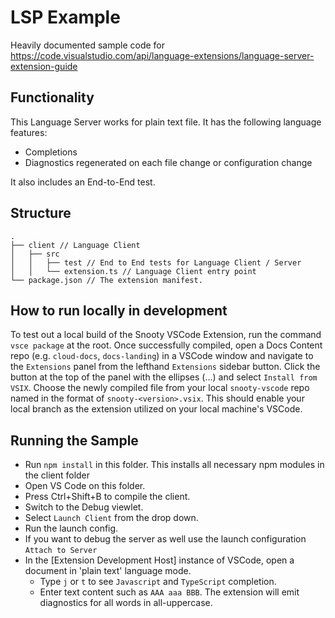 # LSP Example

Heavily documented sample code for https://code.visualstudio.com/api/language-extensions/language-server-extension-guide

## Functionality

This Language Server works for plain text file. It has the following language features:

- Completions
- Diagnostics regenerated on each file change or configuration change

It also includes an End-to-End test.

## Structure

```
.
├── client // Language Client
│   ├── src
│   │   ├── test // End to End tests for Language Client / Server
│   │   └── extension.ts // Language Client entry point
└── package.json // The extension manifest.
```

## How to run locally in development

To test out a local build of the Snooty VSCode Extension, run the command `vsce package` at the root. Once successfully compiled, open a Docs Content repo (e.g. `cloud-docs`, `docs-landing`) in a VSCode window and navigate to the `Extensions` panel from the lefthand `Extensions` sidebar button. Click the button at the top of the panel with the ellipses (...) and select `Install from VSIX`. Choose the newly compiled file from your local `snooty-vscode` repo named in the format of `snooty-<version>.vsix`. This should enable your local branch as the extension utilized on your local machine's VSCode.


## Running the Sample

- Run `npm install` in this folder. This installs all necessary npm modules in the client folder
- Open VS Code on this folder.
- Press Ctrl+Shift+B to compile the client.
- Switch to the Debug viewlet.
- Select `Launch Client` from the drop down.
- Run the launch config.
- If you want to debug the server as well use the launch configuration `Attach to Server`
- In the [Extension Development Host] instance of VSCode, open a document in 'plain text' language mode.
  - Type `j` or `t` to see `Javascript` and `TypeScript` completion.
  - Enter text content such as `AAA aaa BBB`. The extension will emit diagnostics for all words in all-uppercase.
